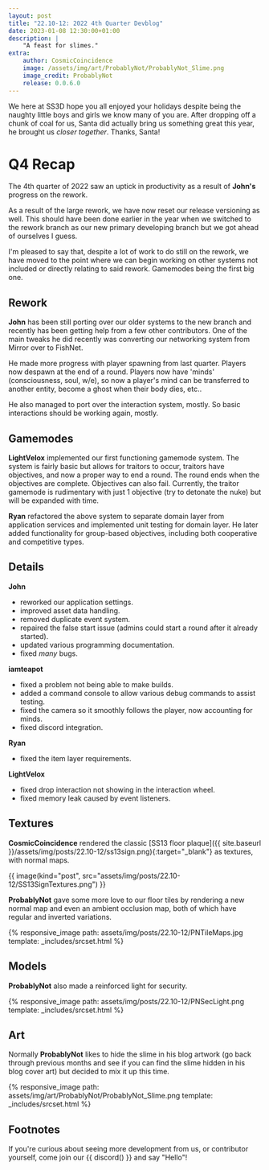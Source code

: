 ```yaml
---
layout: post
title: "22.10-12: 2022 4th Quarter Devblog"
date: 2023-01-08 12:30:00+01:00
description: |
    "A feast for slimes."
extra:
    author: CosmicCoincidence
    image: /assets/img/art/ProbablyNot/ProbablyNot_Slime.png
    image_credit: ProbablyNot
    release: 0.0.6.0
---
```


We here at SS3D hope you all enjoyed your holidays despite being the naughty little boys and girls we know many of you are. After dropping off a chunk of coal for us, Santa did actually bring us something great this year, he brought us *closer together*. Thanks, Santa!

# Q4 Recap

The 4th quarter of 2022 saw an uptick in productivity as a result of **John's** progress on the rework. 

As a result of the large rework, we have now reset our release versioning as well. This should have been done earlier in the year when we switched to the rework branch as our new primary developing branch but we got ahead of ourselves I guess.

I'm pleased to say that, despite a lot of work to do still on the rework, we have moved to the point where we can begin working on other systems not included or directly relating to said rework. Gamemodes being the first big one.

## Rework

**John** has been still porting over our older systems to the new branch and recently has been getting help from a few other contributors. One of the main tweaks he did recently was converting our networking system from Mirror over to FishNet.

He made more progress with player spawning from last quarter. Players now despawn at the end of a round. Players now have 'minds' (consciousness, soul, w/e), so now a player's mind can be transferred to another entity, become a ghost when their body dies, etc..

He also managed to port over the interaction system, mostly. So basic interactions should be working again, mostly.

## Gamemodes

**LightVelox** implemented our first functioning gamemode system. The system is fairly basic but allows for traitors to occur, traitors have objectives, and now a proper way to end a round. The round ends when the objectives are complete. Objectives can also fail. Currently, the traitor gamemode is rudimentary with just 1 objective (try to detonate the nuke) but will be expanded with time.

**Ryan** refactored the above system to separate domain layer from application services and implemented unit testing for domain layer. He later added functionality for group-based objectives, including both cooperative and competitive types.

## Details

**John**
- reworked our application settings.
- improved asset data handling.
- removed duplicate event system.
- repaired the false start issue (admins could start a round after it already started).
- updated various programming documentation.
- fixed *many* bugs.

**iamteapot**
- fixed a problem not being able to make builds.
- added a command console to allow various debug commands to assist testing.
- fixed the camera so it smoothly follows the player, now accounting for minds.
- fixed discord integration.

**Ryan**
- fixed the item layer requirements.

**LightVelox**
- fixed drop interaction not showing in the interaction wheel.
- fixed memory leak caused by event listeners.

## Textures

**CosmicCoincidence** rendered the classic [SS13 floor plaque]({{ site.baseurl }}/assets/img/posts/22.10-12/ss13sign.png){:target="_blank"} as textures, with normal maps.

{{ image(kind="post", src="assets/img/posts/22.10-12/SS13SignTextures.png") }}

**ProbablyNot** gave some more love to our floor tiles by rendering a new normal map and even an ambient occlusion map, both of which have regular and inverted variations.

{% responsive_image path: assets/img/posts/22.10-12/PNTileMaps.jpg template: _includes/srcset.html %}

## Models

**ProbablyNot** also made a reinforced light for security.

{% responsive_image path: assets/img/posts/22.10-12/PNSecLight.png template: _includes/srcset.html %}

## Art

Normally **ProbablyNot** likes to hide the slime in his blog artwork (go back through previous months and see if you can find the slime hidden in his blog cover art) but decided to mix it up this time.

{% responsive_image path: assets/img/art/ProbablyNot/ProbablyNot_Slime.png template: _includes/srcset.html %}

## Footnotes

If you're curious about seeing more development from us, or contributor yourself, come join our {{ discord() }} and say "Hello"!
